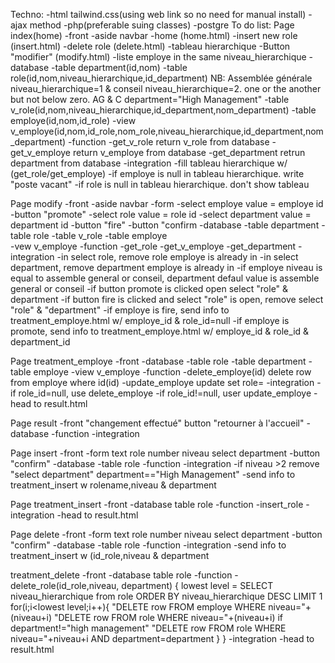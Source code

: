Techno:
  -html tailwind.css(using web link so no need for manual install)
  -ajax method
  -php(preferable suing classes)
  -postgre
To do list:
  Page index(home)
    -front
      -aside navbar
        -home (home.html)
        -insert new role (insert.html)
        -delete role (delete.html)
      -tableau hierarchique
        -Button "modifier" (modify.html)
        -liste employe in the same niveau_hierarchique
    -database
      -table department(id,nom) 
      -table role(id,nom,niveau_hierarchique,id_department) NB: Assemblée générale niveau_hierarchique=1 & conseil niveau_hierarchique=2. one or the another but not below zero. AG & C department="High Management"
      -table v_role(id,nom,niveau_hierarchique,id_department,nom_department)
      -table employe(id,nom,id_role)
      -view v_employe(id,nom,id_role,nom_role,niveau_hierarchique,id_department,nom_department)
    -function
      -get_v_role
          return v_role from database
      -get_v_employe
          return v_employe from database
      -get_department
          retrun department from database
    -integration
        -fill tableau hierarchique w/ (get_role/get_employe)
        -if employe is null in tableau hierarchique. write "poste vacant"
        -if role is null in tableau hierarchique. don't show tableau

  Page modify
    -front
      -aside navbar
      -form
        -select employe value = employe id
        -button "promote"
        -select role value = role id
        -select department value = department id
        -button "fire"
        -button "confirm
     -database
      -table department
      -table role
      -table v_role
      -table employe        
      -vew v_employe
    -function
      -get_role
      -get_v_employe
      -get_department
    -integration
      -in select role, remove role employe is already in
      -in select department, remove department employe is already in
      -if employe niveau is equal to assemble general or conseil, department defaul value is assemble general or conseil
      -if button promote is clicked open select "role" & department
      -if button fire is clicked and select "role" is open, remove select "role" & "department"
      -if employe is fire, send info to treatment_employe.html w/ employe_id & role_id=null
      -if employe is promote, send info to treatment_employe.html w/ employe_id & role_id & department_id
        
  Page treatment_employe
    -front
    -database
      -table role
      -table department
      -table employe
      -view v_employe
    -function
      -delete_employe(id)
        delete row from employe where id(id)
      -update_employe
        update set role=
    -integration
      -if role_id=null, use delete_employe
      -if role_id!=null, user update_employe
      -head to result.html

  Page result
    -front
      "changement effectué"
      button "retourner à l'accueil"
    -database
    -function
    -integration

  Page insert
    -front
      -form
        text role
        number niveau
        select department
      -button "confirm"
    -database
      -table role
    -function
    -integration
      -if niveau >2 remove "select department" department=="High Management"
      -send info to treatment_insert w rolename,niveau & department

  Page treatment_insert
    -front
    -database
      table role
    -function
      -insert_role
    -integration
      -head to result.html
      
  Page delete
    -front
      -form
        text role
        number niveau
        select department
      -button "confirm"
    -database
      -table role
    -function
    -integration
      -send info to treatment_insert w (id_role,niveau & department

  treatment_delete
    -front
    -database
      table role
    -function
      -delete_role(id_role,niveau, department)
      {
        lowest level = SELECT niveau_hierarchique from role ORDER BY niveau_hierarchique DESC LIMIT 1
        for(i;i<lowest level;i++){
          "DELETE row FROM employe WHERE niveau="+(niveau+i)
          "DELETE row FROM role WHERE niveau="+(niveau+i)
          if department!="high management"
            "DELETE row FROM role WHERE niveau="+niveau+i AND department=department
        }
      }
    -integration
      -head to result.html
      
        
      
    
    
        
